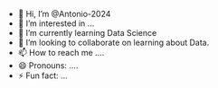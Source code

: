 - 👋 Hi, I’m @Antonio-2024
- 👀 I’m interested in ...
- 🌱 I’m currently learning Data Science
- 💞️ I’m looking to collaborate on learning about Data.
- 📫 How to reach me ....
- 😄 Pronouns: ....
- ⚡ Fun fact: ...

<!---
Antonio-2024/Antonio-2024 is a ✨ special ✨ repository because its `README.md` (this file) appears on your GitHub profile.
You can click the Preview link to take a look at your changes.
--->
